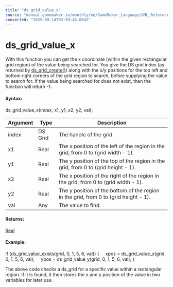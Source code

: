 ```yaml
---
title: "ds_grid_value_x"
source: "manual.gamemaker.io/monthly/en/GameMaker_Language/GML_Reference/Data_Structures/DS_Grids/ds_grid_value_x.htm"
converted: "2025-09-14T03:59:46.604Z"
---
```


# ds\_grid\_value\_x

With this function you can get the x coordinate (within the given rectangular grid region) of the value being searched for. You give the DS grid index (as returned by [ds\_grid\_create()](ds_grid_create.md)) along with the x/y positions for the top left and bottom right corners of the grid region to search, before supplying the value to search for. If the value being searched for does not exist, then the function will return -1.

#### Syntax:

ds\_grid\_value\_x(index, x1, y1, x2, y2, val);

| Argument | Type | Description |
| --- | --- | --- |
| index | DS Grid | The handle of the grid. |
| x1 | Real | The x position of the left of the region in the grid, from 0 to (grid width - 1). |
| y1 | Real | The y position of the top of the region in the grid, from 0 to (grid height - 1). |
| x2 | Real | The x position of the right of the region in the grid, from 0 to (grid width - 1). |
| y2 | Real | The y position of the bottom of the region in the grid, from 0 to (grid height - 1). |
| val | Any | The value to find. |

#### Returns:

[Real](../../../../../../../GameMaker_Language/GML_Overview/Data_Types.md)

#### Example:

if (ds\_grid\_value\_exists(grid, 0, 1, 5, 6, val))
{
    xpos = ds\_grid\_value\_x(grid, 0, 1, 5, 6, val);
    ypos = ds\_grid\_value\_y(grid, 0, 1, 5, 6, val);
}

The above code checks a ds\_grid for a specific value within a rectangular region. if it is found, it then stores the x and y position of the value in two variables for later use.